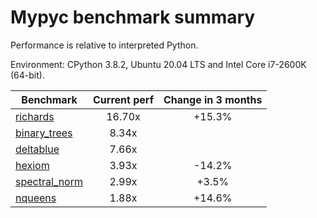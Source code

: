 # Mypyc benchmark summary

Performance is relative to interpreted Python.

Environment: CPython 3.8.2, Ubuntu 20.04 LTS and Intel Core i7-2600K (64-bit).

| Benchmark | Current perf | Change in 3 months |
| --- | :---: | :---: |
| [richards](benchmarks/richards.md) | 16.70x | +15.3% |
| [binary_trees](benchmarks/binary_trees.md) | 8.34x |  |
| [deltablue](benchmarks/deltablue.md) | 7.66x |  |
| [hexiom](benchmarks/hexiom.md) | 3.93x | -14.2% |
| [spectral_norm](benchmarks/spectral_norm.md) | 2.99x | +3.5% |
| [nqueens](benchmarks/nqueens.md) | 1.88x | +14.6% |
